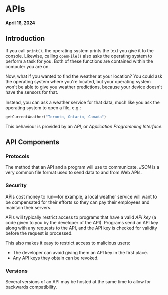 # APIs
**April 16, 2024**

## Introduction
If you call `print()`, the operating system prints the text you give it to the console. Likewise, calling `openFile()` also asks the operating system to perform a task for you. Both of these functions are contained within the computer you are on.

Now, what if you wanted to find the weather at your location?
You could ask the operating system where you're located, but your operating system won't be able to give you weather predictions, because your device doesn't have the sensors for that.

Instead, you can ask a weather service for that data, much like you ask the operating system to open a file, e.g.:
```python
getCurrentWeather("Toronto, Ontario, Canada")
```
This behaviour is provided by an *API*, or *Application Programming Interface*.

## API Components
### Protocols
The method that an API and a program will use to communicate.
*JSON* is a very common file format used to send data to and from Web APIs.

### Security
APIs cost money to run—for example, a local weather service will want to be compensated for their efforts so they can pay their employees and maintain their servers.

APIs will typically restrict access to programs that have a valid *API key* (a code given to you by the developer of the API). Programs send an API key along with any requests to the API, and the API key is checked for validity before the request is processed.

This also makes it easy to restrict access to malicious users:
* The developer can avoid giving them an API key in the first place.
* Any API keys they obtain can be revoked.

### Versions
Several versions of an API may be hosted at the same time to allow for backwards compatibility.